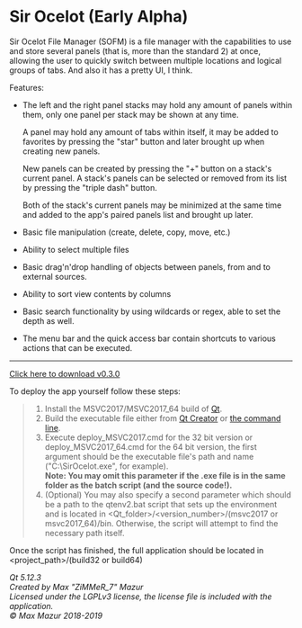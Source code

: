 # Sir Ocelot (Early Alpha)
Sir Ocelot File Manager (SOFM) is a file manager with the capabilities to use and store several panels (that is, more than the standard 2) at once, allowing the user to quickly switch between multiple locations and logical groups of tabs. And also it has a pretty UI, I think.

Features:
* The left and the right panel stacks may hold any amount of panels within them, only one panel per stack may be shown at any time.

  A panel may hold any amount of tabs within itself, it may be added to favorites by pressing the "star" button and later brought up when creating new panels.  
  
  New panels can be created by pressing the "+" button on a stack's current panel. A stack's panels can be selected or removed from its list by pressing the "triple dash" button.  
  
  Both of the stack's current panels may be minimized at the same time and added to the app's paired panels list and brought up later.
* Basic file manipulation (create, delete, copy, move, etc.)
* Ability to select multiple files
* Basic drag'n'drop handling of objects between panels, from and to external sources.
* Ability to sort view contents by columns
* Basic search functionality by using wildcards or regex, able to set the depth as well.
* The menu bar and the quick access bar contain shortcuts to various actions that can be executed.

***
[Click here to download v0.3.0](https://github.com/M-Zimmer/Sir-Ocelot/releases/tag/0.3.0)

To deploy the app yourself follow these steps:
> 1. Install the MSVC2017/MSVC2017_64 build of [Qt](https://www.qt.io/download).
> 2. Build the executable file either from [Qt Creator](https://doc.qt.io/qtcreator/creator-build-example-application.html) or [the             command line](https://doc.qt.io/qt-5/qmake-running.html).
> 3. Execute deploy_MSVC2017.cmd for the 32 bit version or deploy_MSVC2017_64.cmd for the 64 bit version, the first argument should be the executable file's path and name ("C:\\SirOcelot.exe", for example).  
> **Note: You may omit this parameter if the .exe file is in the same folder as the batch script (and the source code!).**
> 4. (Optional) You may also specify a second parameter which should be a path to the qtenv2.bat script that sets up the environment and is located in <Qt_folder>/<version_number>/(msvc2017 or msvc2017_64)/bin. Otherwise, the script will attempt to find the necessary path itself.

Once the script has finished, the full application should be located in <project_path>/(build32 or build64)

*Qt 5.12.3*  
*Created by Max "ZiMMeR_7" Mazur*  
*Licensed under the LGPLv3 license, the license file is included with the application.*  
*© Max Mazur 2018-2019*
